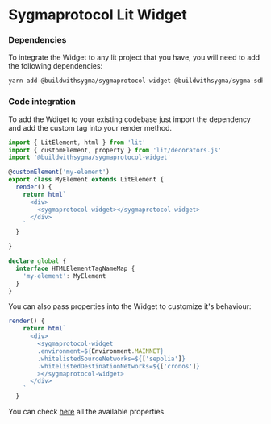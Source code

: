 # Sygmaprotocol Lit Widget

### Dependencies
 
To integrate the Widget to any lit project that you have, you will need to add the following dependencies:

```bash
yarn add @buildwithsygma/sygmaprotocol-widget @buildwithsygma/sygma-sdk-core
```

### Code integration

To add the Wdiget to your existing codebase just import the dependency and add the custom tag into your render method.

```ts
import { LitElement, html } from 'lit'
import { customElement, property } from 'lit/decorators.js'
import '@buildwithsygma/sygmaprotocol-widget'

@customElement('my-element')
export class MyElement extends LitElement {
  render() {
    return html`
      <div>
        <sygmaprotocol-widget></sygmaprotocol-widget>
      </div>
    `
  }

}

declare global {
  interface HTMLElementTagNameMap {
    'my-element': MyElement
  }
}
```

You can also pass properties into the Widget to customize it's behaviour:

```ts
render() {
    return html`
      <div>
        <sygmaprotocol-widget 
        .environment=${Environment.MAINNET} 
        .whitelistedSourceNetworks=${['sepolia']} 
        .whitelistedDestinationNetworks=${['cronos']}
        ></sygmaprotocol-widget>
      </div>
    `
  }
```

You can check [here](./src/widget.ts) all the available properties.